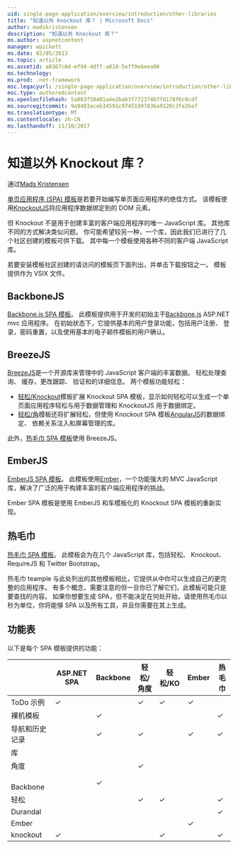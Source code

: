 ```yaml
---
uid: single-page-application/overview/introduction/other-libraries
title: "知道以外 Knockout 库？ | Microsoft Docs"
author: madskristensen
description: "知道以外 Knockout 库？"
ms.author: aspnetcontent
manager: wpickett
ms.date: 02/05/2013
ms.topic: article
ms.assetid: a8367c6d-ef94-4dff-a010-5eff9e6eea96
ms.technology: 
ms.prod: .net-framework
msc.legacyurl: /single-page-application/overview/introduction/other-libraries
msc.type: authoredcontent
ms.openlocfilehash: 5a863f50401a4e2bab3f772374b7fd178f6c6cdf
ms.sourcegitcommit: 9a9483aceb34591c97451997036a9120c3fe2baf
ms.translationtype: MT
ms.contentlocale: zh-CN
ms.lasthandoff: 11/10/2017
---
```

<a name="know-a-library-other-than-knockout"></a>知道以外 Knockout 库？
====================
通过[Mads Kristensen](https://github.com/madskristensen)

[单页应用程序 (SPA) 模板](knockoutjs-template.md)是若要开始编写单页面应用程序的绝佳方式。 该模板使用[KnockoutJS](http://knockoutjs.com/)将应用程序数据绑定到的 DOM 元素。

但 Knockout 不是用于创建丰富的客户端应用程序的唯一 JavaScript 库。 其他库不同的方式解决类似问题。 你可能希望较另一种，一个库，因此我们已进行了几个社区创建的模板可供下载。 其中每一个模板使用各种不同的客户端 JavaScript 库。

若要安装模板社区创建的请访问的模板页下面列出，并单击下载按钮之一。 模板提供作为 VSIX 文件。

## <a name="backbonejs"></a>BackboneJS

[Backbone.js SPA 模板](../templates/backbonejs-template.md)。 此模板提供用于开发的初始主干[Backbone.js](http://backbonejs.org/) ASP.NET mvc 应用程序。 在初始状态下，它提供基本的用户登录功能，包括用户注册、 登录，密码重置，以及使用基本的电子邮件模板的用户确认。

## <a name="breezejs"></a>BreezeJS

[BreezeJS](http://www.breezejs.com/?utm_source=ms-spa)是一个开源库来管理中的 JavaScript 客户端的丰富数据。 轻松处理查询、 缓存，更改跟踪、 验证和的详细信息。 两个模板功能轻松：

- [轻松/Knockout](../templates/breezeknockout-template.md)模板扩展 Knockout SPA 模板，显示如何轻松可以生成一个单页面应用程序轻松与用于数据管理和 KnockoutJS 用于数据绑定。
- [轻松/角](../templates/breezeangular-template.md)模板还将扩展轻松，但使用 Knockout SPA 模板[AngularJS](http://angularjs.org)的数据绑定、 依赖关系注入和屏幕管理的库。

此外，[热毛巾 SPA 模板](../templates/hottowel-template.md)使用 BreezeJS。

## <a name="emberjs"></a>EmberJS

[EmberJS SPA 模板](../templates/emberjs-template.md)。 此模板使用[Ember](http://emberjs.com/)，一个功能强大的 MVC JavaScript 库，解决了广泛的用于构建丰富的客户端应用程序的挑战。

Ember SPA 模板是使用 EmberJS 和车模板化的 Knockout SPA 模板的重新实现。

## <a name="hot-towel"></a>热毛巾

[热毛巾 SPA 模板](../templates/hottowel-template.md)。 此模板会为在几个 JavaScript 库，包括轻松、 Knockout、 RequireJS 和 Twitter Bootstrap。

热毛巾 teample 与此处列出的其他模板相比，它提供从中你可以生成自己的更完整的应用程序。 有多个概念，需要注意的但一旦你已了解它们，此模板可能只是要查找的内容。 如果你想要生成 SPA，但不能决定在何处开始，请使用热毛巾以秒为单位，你将能够 SPA 以及所有工具，并且你需要在其上生成。

## <a name="feature-table"></a>功能表

以下是每个 SPA 模板提供的功能：

|  | ASP.NET SPA | Backbone | 轻松/角度 | 轻松/KO | Ember | 热毛巾 |
| --- | --- | --- | --- | --- | --- | --- |
| ToDo 示例 | &#10003; |  | &#10003; | &#10003; | &#10003; |  |
| 裸机模板 |  | &#10003; |  |  |  | &#10003; |
| 导航和历史记录 |  | &#10003; | &#10003; |  | &#10003; | &#10003; |
| 库 |  |  |  |  |  |  |
| 角度 |  |  | &#10003; |  |  |  |
| &#8195;Backbone |  | &#10003; |  |  |  |  |
| 轻松 |  |  | &#10003; | &#10003; |  | &#10003; |
| Durandal |  |  |  |  |  | &#10003; |
| Ember |  |  |  |  | &#10003; |  |
| knockout | &#10003; |  |  | &#10003; |  | &#10003; |
